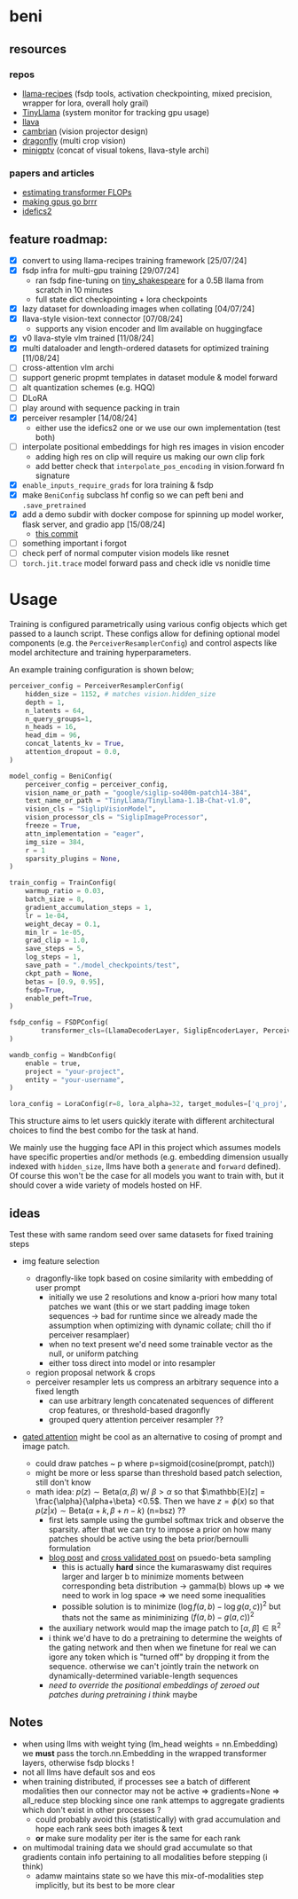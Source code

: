 # beni 
## resources
### repos
* [llama-recipes](https://github.com/meta-llama/llama-recipes) (fsdp tools, activation checkpointing, mixed precision, wrapper for lora, overall holy grail)
* [TinyLlama](https://github.com/jzhang38/TinyLlama) (system monitor for tracking gpu usage)
* [llava](https://github.com/haotian-liu/LLaVA) 
* [cambrian](https://github.com/cambrian-mllm/cambrian) (vision projector design)
* [dragonfly](https://github.com/togethercomputer/Dragonfly) (multi crop vision)
* [minigptv](https://github.com/Vision-CAIR/MiniGPT-4) (concat of visual tokens, llava-style archi)

### papers and articles 
* [estimating transformer FLOPs](https://www.adamcasson.com/posts/transformer-flops)
* [making gpus go brrr](https://horace.io/brrr_intro.html)
* [idefics2](https://arxiv.org/pdf/2405.02246)

## feature roadmap:
* [x] convert to using llama-recipes training framework [25/07/24]
* [x] fsdp infra for multi-gpu training [29/07/24]
    * ran fsdp fine-tuning on [tiny_shakespeare](https://huggingface.co/datasets/karpathy/tiny_shakespeare) for a 0.5B llama from scratch in 10 minutes
    * full state dict checkpointing + lora checkpoints 
* [x] lazy dataset for downloading images when collating [04/07/24]
* [x] llava-style vision-text connector [07/08/24]
    * supports any vision encoder and llm available on huggingface
* [x] v0 llava-style vlm trained [11/08/24]
* [x] multi dataloader and length-ordered datasets for optimized training [11/08/24]
* [ ] cross-attention vlm archi 
* [ ] support generic propmt templates in dataset module & model forward
* [ ] alt quantization schemes (e.g. HQQ) 
* [ ] DLoRA 
* [ ] play around with sequence packing in train
* [x] perceiver resampler [14/08/24]
    * either use the idefics2 one or we use our own implementation (test both) 
* [ ] interpolate positional embeddings for high res images in vision encoder
    * adding high res on clip will require us making our own clip fork
    * add better check that `interpolate_pos_encoding` in vision.forward fn signature
* [x] `enable_inputs_require_grads` for lora training & fsdp 
* [x] make `BeniConfig` subclass hf config so we can peft beni and `.save_pretrained`
* [x] add a demo subdir with docker compose for spinning up model worker, flask server, and gradio app [15/08/24]
    * [this commit](https://github.com/Deepomatic/vlm_dev/commit/ffc2e11e57aaac8ec63679978cbedef44bba3e41)
* [ ] something important i forgot
* [ ] check perf of normal computer vision models like resnet
* [ ] `torch.jit.trace` model forward pass and check idle vs nonidle time 

# Usage
Training is configured parametrically using various config objects which get passed to a launch script. These configs allow for defining optional model components (e.g. the `PerceiverResamplerConfig`) and control aspects like model architecture and training hyperparameters.

An example training configuration is shown below;

```python
perceiver_config = PerceiverResamplerConfig(
    hidden_size = 1152, # matches vision.hidden_size
    depth = 1, 
    n_latents = 64,
    n_query_groups=1,
    n_heads = 16,
    head_dim = 96,
    concat_latents_kv = True,
    attention_dropout = 0.0,
)

model_config = BeniConfig(
    perceiver_config = perceiver_config,
    vision_name_or_path = "google/siglip-so400m-patch14-384",
    text_name_or_path = "TinyLlama/TinyLlama-1.1B-Chat-v1.0",
    vision_cls = "SiglipVisionModel",
    vision_processor_cls = "SiglipImageProcessor",
    freeze = True,
    attn_implementation = "eager",
    img_size = 384,
    r = 1
    sparsity_plugins = None,
)

train_config = TrainConfig(
    warmup_ratio = 0.03,
    batch_size = 8,
    gradient_accumulation_steps = 1,
    lr = 1e-04,
    weight_decay = 0.1,
    min_lr = 1e-05,
    grad_clip = 1.0,
    save_steps = 5,
    log_steps = 1,
    save_path = "./model_checkpoints/test",
    ckpt_path = None,
    betas = [0.9, 0.95],
    fsdp=True,
    enable_peft=True,
)

fsdp_config = FSDPConfig(
        transformer_cls=(LlamaDecoderLayer, SiglipEncoderLayer, PerceiverResampler), 
)

wandb_config = WandbConfig(
    enable = true,
    project = "your-project",
    entity = "your-username",
)

lora_config = LoraConfig(r=8, lora_alpha=32, target_modules=['q_proj', 'k_proj', 'v_proj', 'o_proj'], bias = 'none')
```

This structure aims to let users quickly iterate with different architectural choices to find the best combo for the task at hand. 

We mainly use the hugging face API in this project which assumes models have specific properties and/or methods (e.g. embedding dimension usually indexed with `hidden_size`, llms have both a `generate` and `forward` defined). Of course this won't be the case for all models you want to train with, but it should cover a wide variety of models hosted on HF.

## ideas
Test these with same random seed over same datasets for fixed training steps
* img feature selection
    * dragonfly-like topk based on cosine similarity with embedding of user prompt 
        * initially we use 2 resolutions and know a-priori how many total patches we want (this or we start padding image token sequences -> bad for runtime since we already made the assumption when optimizing with dynamic collate; chill tho if perceiver resamplaer)
        * when no text present we'd need some trainable vector as the null, or uniform patching 
        * either toss direct into model or into resampler
    * region proposal network & crops
    * perceiver resampler lets us compress an arbitrary sequence into a fixed length 
        * can use arbitrary length concatenated sequences of different crop features, or threshold-based dragonfly 
        * grouped query attention perceiver resampler ??
        
* [gated attention](https://arxiv.org/pdf/1912.00349) might be cool as an alternative to cosing of prompt and image patch. 
    * could draw patches ~ p where p=sigmoid(cosine(prompt, patch))
    * might be more or less sparse than threshold based patch selection, still don't know
    * math idea: $p(z) \sim \text{Beta}(\alpha, \beta)$ w/ $\beta > \alpha$ so that $\mathbb{E}[z] = \frac{\alpha}{\alpha+\beta} <0.5$. Then we have $z = \phi(x)$ so that $p(z|x)\sim \text{Beta}(\alpha+k, \beta+n-k)$ (n=bsz) ??
        * first lets sample using the gumbel softmax trick and observe the sparsity. after that we can try to impose a prior on how many patches should be active using the beta prior/bernoulli formulation 
        * [blog post](https://www.johndcook.com/blog/2009/11/24/kumaraswamy-distribution/) and [cross validated post](https://stats.stackexchange.com/questions/51820/fast-approximation-to-inverse-beta-cdf) on psuedo-beta sampling
            * this is actually **hard** since the kumaraswamy dist requires larger and larger b to minimize moments between corresponding beta distribution -> gamma(b) blows up => we need to work in log space => we need some inequalities
            * possible solution is to minimize $(\log{f(a,b)}-\log{g(a,c)})^{2}$ but thats not the same as miniminizing $(f(a,b)-g(a,c))^{2}$
        * the auxiliary network would map the image patch to $[\alpha, \beta] \in \mathbb{R}^{2}$
        * i think we'd have to do a pretraining to determine the weights of the gating network and then when we finetune for real we can igore any token which is "turned off" by dropping it from the sequence. otherwise we can't jointly train the network on dynamically-determined variable-length sequences 
        * *need to override the positional embeddings of zeroed out patches during pretraining i think* maybe

        

        

        

## Notes
* when using llms with weight tying (lm_head weights = nn.Embedding) we **must** pass the torch.nn.Embedding in the wrapped transformer layers, otherwise fsdp blocks !
* not all llms have default sos and eos
* when training distributed, if processes see a batch of different modalities then our connector may not be active => gradients=None => all_reduce step blocking since one rank attemps to aggregate gradients which don't exist in other processes ?
    * could probably avoid this (statistically) with grad accumulation and hope each rank sees both images & text
    * **or** make sure modality per iter is the same for each rank
* on multimodal training data we should grad accumulate so that gradients contain info pertaining to all modalities before stepping (i think)
    * adamw maintains state so we have this mix-of-modalities step implicitly, but its best to be more clear
